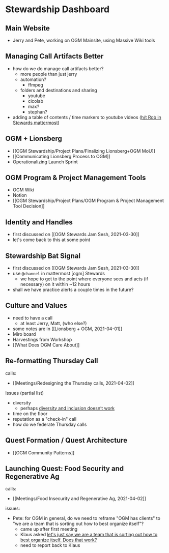 # Stewardship Dashboard

## Main Website

- Jerry and Pete, working on OGM Mainsite, using Massive Wiki tools

## Managing Call Artifacts Better

- how do we do manage call artifacts better?
	- more people than just jerry
	- automation?
		- ffmpeg
	- folders and destinations and sharing
		- youtube
		- cicolab
		- max?
		- stephan?
- adding a table of contents / time markers to youtube videos ([h/t Rob in Stewards mattermost](https://chat.collectivesensecommons.org/agora/pl/bu6w1mtcuifcurhkt68t3hczee))

## OGM + Lionsberg

- [[OGM Stewardship/Project Plans/Finalizing Lionsberg+OGM MoU]]
- [[Communicating Lionsberg Process to OGM]]
- Operationalizing Launch Sprint

## OGM Program & Project Management Tools
- OGM Wiki
- Notion
- [[OGM Stewardship/Project Plans/OGM Program & Project Management Tool Decision]]

## Identity and Handles
- first discussed on [[OGM Stewards Jam Sesh, 2021-03-30]]
- let's come back to this at some point

## Stewardship Bat Signal
- first discussed on [[OGM Stewards Jam Sesh, 2021-03-30]]
- use `@channel` in mattermost [ogm] Stewards
	- we hope to get to the point where everyone sees and acts (if necessary) on it within ~12 hours
- shall we have practice alerts a couple times in the future?

## Culture and Values
- need to have a call
	- at least Jerry, Matt, (who else?)
- some notes are in [[Lionsberg + OGM, 2021-04-01]]
- Miro board
- Harvestings from Workshop
- [[What Does OGM Care About]]

## Re-formatting Thursday Call
calls:
- [[Meetings/Redesigning the Thursday calls, 2021-04-02]]

Issues (partial list)
- diversity
	- perhaps [diversity and inclusion doesn’t work](https://chat.collectivesensecommons.org/agora/pl/ibr9a94qbtgt5y59zc8waq4hbr)
- time on the floor
- reputation as a "check-in" call
- how do we federate Thursday calls

## Quest Formation / Quest Architecture
- [[OGM Community Patterns]]

## Launching Quest: Food Security and Regenerative Ag
calls:
- [[Meetings/Food Insecurity and Regenerative Ag, 2021-04-02]]

issues:
- Pete: for OGM in general, do we need to reframe "OGM has clients" to "we are a team that is sorting out how to best organize itself"?
	- came up after first meeting
	- Klaus asked [let's just say we are a team that is sorting out how to best organize itself. Does that work?](https://chat.collectivesensecommons.org/agora/pl/x77ekkfrw7bfpbeeew8biibkny)
	- need to report back to Klaus